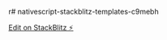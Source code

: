 r# nativescript-stackblitz-templates-c9mebh

[Edit on StackBlitz ⚡️](https://stackblitz.com/edit/nativescript-stackblitz-templates-c9mebh)